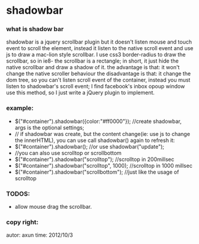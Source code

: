 # shadowbar
### what is shadow bar
shadowbar is a jquery scrollbar plugin
but it doesn't listen mouse and touch event to scroll the element, instead it listen to the native scroll event and use js to draw a mac-lion style scrollbar. I use css3 border-radius to draw the scrollbar, so in ie8- the scrollbar is a rectangle;
in short, it just hide the native scrollbar and draw a shadow of it.
the advantage is that: it won't change the native scroller behaviour
the disadvantage is that: it change the dom tree, so you can't listen scroll event of the container, instead you must listen to shadowbar's scroll event;
I find facebook's inbox opoup window use this method, so I just write a jQuery plugin to implement.
### example:
 * $("#container").shadowbar({color:"#ff0000"}); //create shadowbar, args is the optional settings;
 *  // if shadowbar was create, but the content change(ie: use js to change the innerHTML), you can use call shadowbar() again to refresh it:
 *  $("#container").shadowbar();    //or use shadowbar("update");
 *  //you can also use scrolltop or scrollbottom
 *  $("#container").shadowbar("scrolltop"); //scrolltop in 200millsec
 *  $("#container").shadowbar("scrolltop", 1000); //scrolltop in 1000 millsec
 *  $("#container").shadowbar("scrollbottom");  //just like the usage of scrolltop

### TODOS:
 * allow mouse drag the scrollbar.
 
### copy right:
 autor: axun
 time: 2012/10/3

